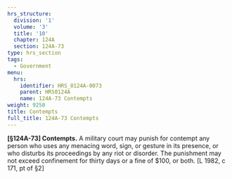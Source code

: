 ```yaml
---
hrs_structure:
  division: '1'
  volume: '3'
  title: '10'
  chapter: 124A
  section: 124A-73
type: hrs_section
tags:
  - Government
menu:
  hrs:
    identifier: HRS_0124A-0073
    parent: HRS0124A
    name: 124A-73 Contempts
weight: 9250
title: Contempts
full_title: 124A-73 Contempts
---
```

**[§124A-73] Contempts.** A military court may punish for contempt any person who uses any menacing word, sign, or gesture in its presence, or who disturbs its proceedings by any riot or disorder. The punishment may not exceed confinement for thirty days or a fine of $100, or both. [L 1982, c 171, pt of §2]
